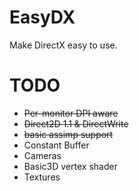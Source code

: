 # EasyDX
Make DirectX easy to use.

# TODO

* ~~Per-monitor DPI aware~~
* ~~Direct2D 1.1 & DirectWrite~~
* ~~basic assimp support~~
* Constant Buffer
* Cameras
* Basic3D vertex shader
* Textures
